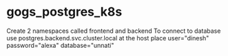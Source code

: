 # gogs_postgres_k8s
Create 2 namespaces called frontend and backend
To connect to database use postgres.backend.svc.cluster.local at the host place
user="dinesh"
password="alexa"
database="unnati"
